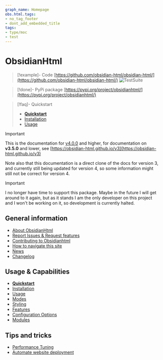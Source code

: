 ```yaml
---
graph_name: Homepage
obs.html.tags:
- no_tag_footer
- dont_add_embedded_title
tags:
- type/moc
- test
---
```



# ObsidianHtml
> [!example]- Code
> [https://github.com/obsidian-html/obsidian-html/](https://github.com/obsidian-html/obsidian-html/)  ![TestSuite](https://github.com/obsidian-html/obsidian-html/actions/workflows/test.yml/badge.svg)

> [!done]- PyPi package
> [https://pypi.org/project/obsidianhtml/](https://pypi.org/project/obsidianhtml/)

> [!faq]- Quickstart
> - **[Quickstart](./Instructions/Quickstart.md)**
> - [Installation](./Instructions/Installation.md)
> - [Usage](./Instructions/Usage.md)

>[!important]
> This is the documentation for [v4.0.0](./Changelog/v4.0.0.md) and higher, for documentation on **v3.5.0** and lower, see [https://obsidian-html.github.io/v3](https://obsidian-html.github.io/v3)
>
> Note also that this documentation is a direct clone of the docs for version 3, and currently still being updated for version 4, so some information might still not be correct for version 4.

>[!important]
> I no longer have time to support this package. Maybe in the future I will get around to it again, but as it stands I am the only developer on this project and I won't be working on it, so development is currently halted.

## General information

- [About ObsidianHtml](./General%20Information/About%20ObsidianHtml.md)
- [Report Issues & Request features](./General%20Information/Report%20Issues%20%26%20Request%20features.md)
- [Contributing to Obsidianhtml](./Developer%20Documentation/Contributing%20to%20Obsidianhtml.md)
- [How to navigate this site](./General%20Information/Using%20the%20website.md)
- [News](./News.md)
- [Changelog](./Changelog/Changelog.md)

## Usage & Capabilities

- **[Quickstart](./Instructions/Quickstart.md)**
- [Installation](./Instructions/Installation.md)
- [Usage](./Instructions/Usage.md)
- [Modes](./Configurations/Modes/Modes.md)
- [Styling](./Configurations/Styling/Styling.md)
- [Features](./Configurations/Features/Features.md)
- [Configuration Options](./Configurations/Configuration%20Options.md)
- [Modules](./Configurations/Modules/Modules.md)

## Tips and tricks

- [Performance Tuning](./Configurations/Tweaking/Performance%20Tuning.md)
- [Automate website deployment](./Automation/Automate%20website%20deployment.md) 
